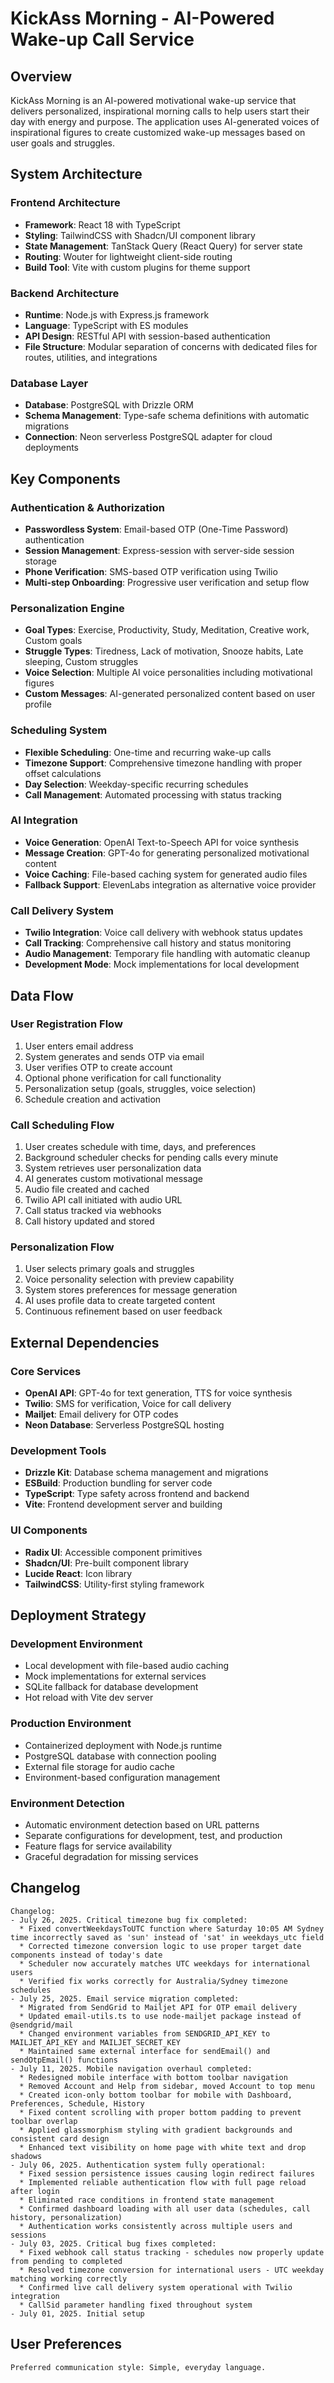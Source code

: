 # KickAss Morning - AI-Powered Wake-up Call Service

## Overview

KickAss Morning is an AI-powered motivational wake-up service that delivers personalized, inspirational morning calls to help users start their day with energy and purpose. The application uses AI-generated voices of inspirational figures to create customized wake-up messages based on user goals and struggles.

## System Architecture

### Frontend Architecture
- **Framework**: React 18 with TypeScript
- **Styling**: TailwindCSS with Shadcn/UI component library
- **State Management**: TanStack Query (React Query) for server state
- **Routing**: Wouter for lightweight client-side routing
- **Build Tool**: Vite with custom plugins for theme support

### Backend Architecture
- **Runtime**: Node.js with Express.js framework
- **Language**: TypeScript with ES modules
- **API Design**: RESTful API with session-based authentication
- **File Structure**: Modular separation of concerns with dedicated files for routes, utilities, and integrations

### Database Layer
- **Database**: PostgreSQL with Drizzle ORM
- **Schema Management**: Type-safe schema definitions with automatic migrations
- **Connection**: Neon serverless PostgreSQL adapter for cloud deployments

## Key Components

### Authentication & Authorization
- **Passwordless System**: Email-based OTP (One-Time Password) authentication
- **Session Management**: Express-session with server-side session storage
- **Phone Verification**: SMS-based OTP verification using Twilio
- **Multi-step Onboarding**: Progressive user verification and setup flow

### Personalization Engine
- **Goal Types**: Exercise, Productivity, Study, Meditation, Creative work, Custom goals
- **Struggle Types**: Tiredness, Lack of motivation, Snooze habits, Late sleeping, Custom struggles
- **Voice Selection**: Multiple AI voice personalities including motivational figures
- **Custom Messages**: AI-generated personalized content based on user profile

### Scheduling System
- **Flexible Scheduling**: One-time and recurring wake-up calls
- **Timezone Support**: Comprehensive timezone handling with proper offset calculations
- **Day Selection**: Weekday-specific recurring schedules
- **Call Management**: Automated processing with status tracking

### AI Integration
- **Voice Generation**: OpenAI Text-to-Speech API for voice synthesis
- **Message Creation**: GPT-4o for generating personalized motivational content
- **Voice Caching**: File-based caching system for generated audio files
- **Fallback Support**: ElevenLabs integration as alternative voice provider

### Call Delivery System
- **Twilio Integration**: Voice call delivery with webhook status updates
- **Call Tracking**: Comprehensive call history and status monitoring
- **Audio Management**: Temporary file handling with automatic cleanup
- **Development Mode**: Mock implementations for local development

## Data Flow

### User Registration Flow
1. User enters email address
2. System generates and sends OTP via email
3. User verifies OTP to create account
4. Optional phone verification for call functionality
5. Personalization setup (goals, struggles, voice selection)
6. Schedule creation and activation

### Call Scheduling Flow
1. User creates schedule with time, days, and preferences
2. Background scheduler checks for pending calls every minute
3. System retrieves user personalization data
4. AI generates custom motivational message
5. Audio file created and cached
6. Twilio API call initiated with audio URL
7. Call status tracked via webhooks
8. Call history updated and stored

### Personalization Flow
1. User selects primary goals and struggles
2. Voice personality selection with preview capability
3. System stores preferences for message generation
4. AI uses profile data to create targeted content
5. Continuous refinement based on user feedback

## External Dependencies

### Core Services
- **OpenAI API**: GPT-4o for text generation, TTS for voice synthesis
- **Twilio**: SMS for verification, Voice for call delivery
- **Mailjet**: Email delivery for OTP codes
- **Neon Database**: Serverless PostgreSQL hosting

### Development Tools
- **Drizzle Kit**: Database schema management and migrations
- **ESBuild**: Production bundling for server code
- **TypeScript**: Type safety across frontend and backend
- **Vite**: Frontend development server and building

### UI Components
- **Radix UI**: Accessible component primitives
- **Shadcn/UI**: Pre-built component library
- **Lucide React**: Icon library
- **TailwindCSS**: Utility-first styling framework

## Deployment Strategy

### Development Environment
- Local development with file-based audio caching
- Mock implementations for external services
- SQLite fallback for database development
- Hot reload with Vite dev server

### Production Environment
- Containerized deployment with Node.js runtime
- PostgreSQL database with connection pooling
- External file storage for audio cache
- Environment-based configuration management

### Environment Detection
- Automatic environment detection based on URL patterns
- Separate configurations for development, test, and production
- Feature flags for service availability
- Graceful degradation for missing services

## Changelog

```
Changelog:
- July 26, 2025. Critical timezone bug fix completed:
  * Fixed convertWeekdaysToUTC function where Saturday 10:05 AM Sydney time incorrectly saved as 'sun' instead of 'sat' in weekdays_utc field
  * Corrected timezone conversion logic to use proper target date components instead of today's date
  * Scheduler now accurately matches UTC weekdays for international users
  * Verified fix works correctly for Australia/Sydney timezone schedules
- July 25, 2025. Email service migration completed:
  * Migrated from SendGrid to Mailjet API for OTP email delivery
  * Updated email-utils.ts to use node-mailjet package instead of @sendgrid/mail
  * Changed environment variables from SENDGRID_API_KEY to MAILJET_API_KEY and MAILJET_SECRET_KEY
  * Maintained same external interface for sendEmail() and sendOtpEmail() functions
- July 11, 2025. Mobile navigation overhaul completed:
  * Redesigned mobile interface with bottom toolbar navigation
  * Removed Account and Help from sidebar, moved Account to top menu
  * Created icon-only bottom toolbar for mobile with Dashboard, Preferences, Schedule, History
  * Fixed content scrolling with proper bottom padding to prevent toolbar overlap
  * Applied glassmorphism styling with gradient backgrounds and consistent card design
  * Enhanced text visibility on home page with white text and drop shadows
- July 06, 2025. Authentication system fully operational:
  * Fixed session persistence issues causing login redirect failures
  * Implemented reliable authentication flow with full page reload after login
  * Eliminated race conditions in frontend state management
  * Confirmed dashboard loading with all user data (schedules, call history, personalization)
  * Authentication works consistently across multiple users and sessions
- July 03, 2025. Critical bug fixes completed:
  * Fixed webhook call status tracking - schedules now properly update from pending to completed
  * Resolved timezone conversion for international users - UTC weekday matching working correctly
  * Confirmed live call delivery system operational with Twilio integration
  * CallSid parameter handling fixed throughout system
- July 01, 2025. Initial setup
```

## User Preferences

```
Preferred communication style: Simple, everyday language.
```